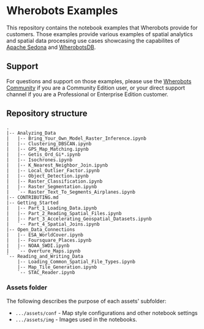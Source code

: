 # Wherobots Examples

This repository contains the notebook examples that Wherobots provide for customers.
Those examples provide various examples of spatial analytics and spatial data
processing use cases showcasing the capabilites of [Apache Sedona](https://sedona.apache.org)
and [WherobotsDB](https://wherobots.com/wherobots-db/).

## Support

For questions and support on those examples, please use the
[Wherobots Community](https://community.wherobots.com) if you are a Community Edition user,
or your direct support channel if you are a Professional or Enterprise Edition customer.

## Repository structure

```
.
|-- Analyzing_Data
|   |-- Bring_Your_Own_Model_Raster_Inference.ipynb
|   |-- Clustering_DBSCAN.ipynb
|   |-- GPS_Map_Matching.ipynb
|   |-- Getis_Ord_Gi*.ipynb
|   |-- Isochrones.ipynb
|   |-- K_Nearest_Neighbor_Join.ipynb
|   |-- Local_Outlier_Factor.ipynb
|   |-- Object_Detection.ipynb
|   |-- Raster_Classification.ipynb
|   |-- Raster_Segmentation.ipynb
|   `-- Raster_Text_To_Segments_Airplanes.ipynb
|-- CONTRIBUTING.md
|-- Getting_Started
|   |-- Part_1_Loading_Data.ipynb
|   |-- Part_2_Reading_Spatial_Files.ipynb
|   |-- Part_3_Accelerating_Geospatial_Datasets.ipynb
|   `-- Part_4_Spatial_Joins.ipynb
|-- Open_Data_Connections
|   |-- ESA_WorldCover.ipynb
|   |-- Foursquare_Places.ipynb
|   |-- NOAA_SWDI.ipynb
|   `-- Overture_Maps.ipynb
`-- Reading_and_Writing_Data
    |-- Loading_Common_Spatial_File_Types.ipynb
    |-- Map_Tile_Generation.ipynb
    `-- STAC_Reader.ipynb

```

### Assets folder

The following describes the purpose of each assets' subfolder:

- `.../assets/conf` - Map style configurations and other notebook settings
- `.../assets/img` -  Images used in the notebooks.

